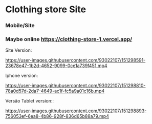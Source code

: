 # Clothing store Site
### Mobile/Site
### Maybe online https://clothing-store-1.vercel.app/
Site Version:

https://user-images.githubusercontent.com/93022107/151298591-23678e47-1b2d-4652-9099-0ce1a739f451.mp4

Iphone version:

https://user-images.githubusercontent.com/93022107/151298810-78a0d57d-2da7-4649-ac1f-fc5a9a01c16b.mp4

Versão Tablet version::

https://user-images.githubusercontent.com/93022107/151298893-756053ef-6ea8-4b86-928f-836d65b88a79.mp4

